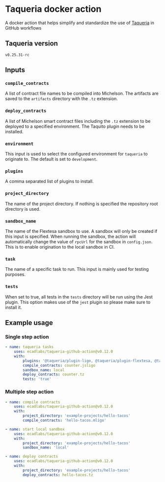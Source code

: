 # Taqueria docker action

A docker action that helps simplify and standardize the use of [Taqueria](https://taqueria.io/) in GitHub workflows

## Taqueria version
`v0.25.31-rc`

## Inputs

### `compile_contracts`

A list of contract file names to be compiled into Michelson. The artifacts are saved to the `artifacts` directory with the `.tz` extension.

### `deploy_contracts`

A list of Michelson smart contract files including the `.tz` extension to be deployed to a specified environment. The Taquito plugin needs to be installed.

### `environment`

This input is used to select the configured environment for `taqueria` to originate to. The default is set to `development`.


### `plugins`

A comma separated list of plugins to install.
### `project_directory`

The name of the project directory. If nothing is specified the repository root directory is used.

### `sandbox_name`

The name of the Flextesa sandbox to use. A sandbox will only be created if this input is specified. When running the sandbox, the action will automatically change the value of `rpcUrl` for the sandbox in `config.json`. This is to enable origination to the local sandbox in CI.

### `task`

The name of a specific task to run. This input is mainly used for testing purposes.

### `tests`

When set to true, all tests in the `tests` directory will be run using the Jest plugin. This option makes use of the `jest` plugin so please make sure to install it. 

## Example usage

### Single step action
```yaml
- name: taqueria tasks
    uses: ecadlabs/taqueria-github-action@v0.12.0
    with:
        plugins: '@taqueria/plugin-ligo, @taqueria/plugin-flextesa, @taqueria/plugin-taquito, @taqueria/plugin-jest'
        compile_contracts: counter.jsligo
        sandbox_name: local
        deploy_contracts: counter.tz
        tests: 'true'
```

### Multiple step action
```yaml
- name: compile contracts
    uses: ecadlabs/taqueria-github-action@v0.12.0
    with:
        project_directory: 'example-projects/hello-tacos'
        compile_contracts: 'hello-tacos.mligo'

- name: start local sandbox
    uses: ecadlabs/taqueria-github-action@v0.12.0
    with:
        project_directory: 'example-projects/hello-tacos'
        sandbox_name: 'local'

- name: deploy contracts
    uses: ecadlabs/taqueria-github-action@v0.12.0
    with:
        project_directory: 'example-projects/hello-tacos'
        deploy_contracts: hello-tacos.tz
```